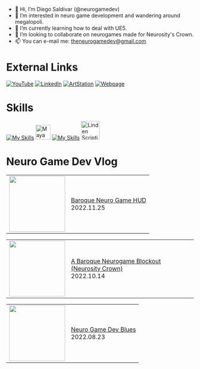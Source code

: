 

- 👋 Hi, I’m Diego Saldivar (@neurogamedev)
- 👀 I’m interested in neuro game development and wandering around megalopoli.
- 🌱 I’m currently learning how to deal with UE5.
- 💞️ I’m looking to collaborate on neurogames made for Neurosity's Crown.
- 📫 You can e-mail me: theneurogamedev@gmail.com

# External Links
[![YouTube](https://img.shields.io/badge/youtube-%23FF0000.svg?style=for-the-badge&logo=youtube&logoColor=white)](https://www.youtube.com/channel/UC-pPnuhjYYfg7Y2cqpSL3rA)
[![LinkedIn](https://img.shields.io/badge/linkedin-%230077B5.svg?style=for-the-badge&logo=linkedin&logoColor=white)](https://www.linkedin.com/in/desaldivar)
[![ArtStation](https://img.shields.io/badge/artstation-%2313AFF0.svg?style=for-the-badge&logo=artstation&logoColor=white)](https://www.artstation.com/dsaldivar)
[![Webpage](https://img.shields.io/badge/Webpage-%23666666.svg?style=for-the-badge&logo=googlechrome&logoColor=white)](https://www.neuromodgames.com/)

# Skills
[![My Skills](https://skillicons.dev/icons?i=unity,unreal,ps,ai,ae,au)](https://skillicons.dev) <img src="https://cdn.jsdelivr.net/gh/devicons/devicon/icons/maya/maya-original-wordmark.svg" title="Maya" alt="Maya" width="40" height="40"/>&nbsp;[![My Skills](https://skillicons.dev/icons?i=blender,html,cs,cpp,java,javascript,python)](https://skillicons.dev) <img src="https://pbs.twimg.com/profile_images/1265766959137734656/Ahc3Egxl_400x400.jpg" title="Linden Scripting Language" alt="Linden Scripting Language" width="50" height="50"/>&nbsp;

# Neuro Game Dev Vlog
<!-- BLOG-POST-LIST:START --><table><tr><td><a href="https://www.youtube.com/watch?v=hU9Yrpd0VSw"><img width="150px" src="https://i.ytimg.com/vi/hU9Yrpd0VSw/mqdefault.jpg"></a></td>
<td><a href="https://www.youtube.com/watch?v=hU9Yrpd0VSw">Baroque Neuro Game HUD</a><br/>2022.11.25</td></tr></table>
<table><tr><td><a href="https://www.youtube.com/watch?v=bS8tWftAO8w"><img width="150px" src="https://i.ytimg.com/vi/bS8tWftAO8w/mqdefault.jpg"></a></td>
<td><a href="https://www.youtube.com/watch?v=bS8tWftAO8w">A Baroque Neurogame Blockout &lpar;Neurosity Crown&rpar;</a><br/>2022.10.14</td></tr></table>
<table><tr><td><a href="https://www.youtube.com/watch?v=VnPfHxHiOYI"><img width="150px" src="https://i.ytimg.com/vi/VnPfHxHiOYI/mqdefault.jpg"></a></td>
<td><a href="https://www.youtube.com/watch?v=VnPfHxHiOYI">Neuro Game Dev Blues</a><br/>2022.08.23</td></tr></table>
<!-- BLOG-POST-LIST:END -->

<!---
neuromodgames/neurogamedev is a ✨ special ✨ repository because its `README.md` (this file) appears on your GitHub profile.
You can click the Preview link to take a look at your changes.
--->
